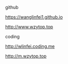 github


https://wanglinfei1.github.io

http://www.wzytop.top


coding


http://wlinfei.coding.me

http://m.wzytop.top
